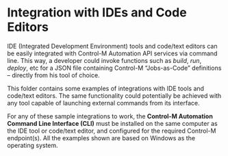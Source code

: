 # Integration with IDEs and Code Editors

IDE (Integrated Development Environment) tools and code/text editors can be easily integrated with Control-M Automation API services via command line. This way, a developer could invoke functions such as *build*, *run*,
*deploy*, etc for a JSON file containing Control-M “Jobs-as-Code” definitions – directly from his tool of choice.

This folder contains some examples of integrations with IDE tools and code/text editors. The same functionality could potentially be achieved with any tool capable of launching external commands from its interface.

For any of these sample integrations to work, the **Control-M Automation Command Line Interface (CLI)** must be installed on the same computer as the IDE tool or code/text editor, and configured for the required Control-M endpoint(s). All the examples shown are based on Windows as the operating system.